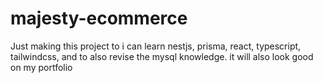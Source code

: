 # majesty-ecommerce
 Just making this project to i can learn nestjs, prisma, react, typescript, tailwindcss, and to also revise the mysql knowledge. it will also look good on my portfolio
